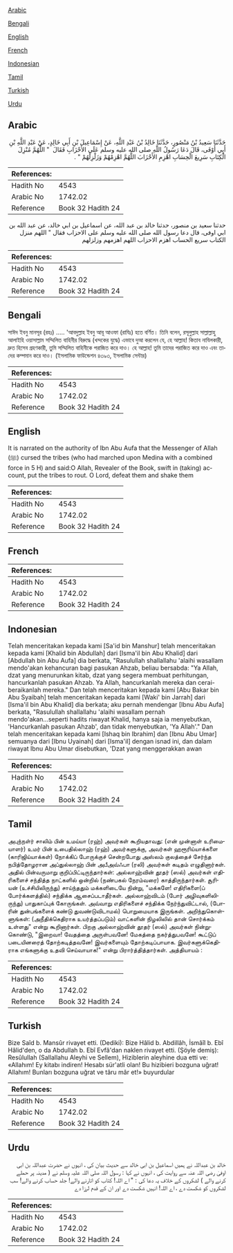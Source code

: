 [Arabic](#arabic)

[Bengali](#bengali)

[English](#english)

[French](#french)

[Indonesian](#indonesian)

[Tamil](#tamil)

[Turkish](#turkish)

[Urdu](#urdu)

## Arabic


<div dir="rtl" lang="ar" style={{fontSize:'larger',backgroundColor:'#f8f9fa',padding:20}}>
حَدَّثَنَا سَعِيدُ بْنُ مَنْصُورٍ، حَدَّثَنَا خَالِدُ بْنُ عَبْدِ اللَّهِ، عَنْ إِسْمَاعِيلَ بْنِ أَبِي خَالِدٍ، عَنْ عَبْدِ اللَّهِ بْنِ أَبِي أَوْفَى، قَالَ دَعَا رَسُولُ اللَّهِ صلى الله عليه وسلم عَلَى الأَحْزَابِ فَقَالَ ‏ "‏ اللَّهُمَّ مُنْزِلَ الْكِتَابِ سَرِيعَ الْحِسَابِ اهْزِمِ الأَحْزَابَ اللَّهُمَّ اهْزِمْهُمْ وَزَلْزِلْهُمْ ‏"‏ ‏.‏
</div>
<div style={{backgroundColor:'#f8f9fa',padding:20, marginBottom: 10}}><table> <thead> <tr> <th>References:</th> <th></th> </tr> </thead> <tbody><tr><td>Hadith No</td><td>4543</td></tr><tr><td>Arabic No</td><td>1742.02</td></tr><tr><td>Reference</td><td>Book 32 Hadith 24</td></tr></tbody></table></div>


<div dir="rtl" lang="ar" style={{fontSize:'larger',backgroundColor:'#f8f9fa',padding:20}}>
حدثنا سعيد بن منصور، حدثنا خالد بن عبد الله، عن اسماعيل بن ابي خالد، عن عبد الله بن ابي اوفى، قال دعا رسول الله صلى الله عليه وسلم على الاحزاب فقال " اللهم منزل الكتاب سريع الحساب اهزم الاحزاب اللهم اهزمهم وزلزلهم
</div>
<div style={{backgroundColor:'#f8f9fa',padding:20, marginBottom: 10}}><table> <thead> <tr> <th>References:</th> <th></th> </tr> </thead> <tbody><tr><td>Hadith No</td><td>4543</td></tr><tr><td>Arabic No</td><td>1742.02</td></tr><tr><td>Reference</td><td>Book 32 Hadith 24</td></tr></tbody></table></div>

## Bengali


<div dir="ltr" lang="bn" style={{fontSize:'larger',backgroundColor:'#f8f9fa',padding:20}}>
সাঈদ ইবনু মানসূর (রহঃ) ..... 'আবদুল্লাহ ইবনু আবূ আওফা (রাযিঃ) হতে বর্ণিত। তিনি বলেন, রসূলুল্লাহ সাল্লাল্লাহু আলাইহি ওয়াসাল্লাম সম্মিলিত বাহিনীর বিরুদ্ধে (খন্দকের যুদ্ধে) এভাবে দুআ করলেন যে, হে আল্লাহ! কিতাব নাযিলকারী, দ্রুত হিসেব গ্রহণকারী, তুমি সম্মিলিত বাহিনীকে পরাজিত করে দাও। হে আল্লাহ! তুমি তাদের পরাজিত করে দাও এবং তাদের কম্পমান করে দাও। (ইসলামিক ফাউন্ডেশন ৪৩৯৩, ইসলামিক সেন্টার)
</div>
<div style={{backgroundColor:'#f8f9fa',padding:20, marginBottom: 10}}><table> <thead> <tr> <th>References:</th> <th></th> </tr> </thead> <tbody><tr><td>Hadith No</td><td>4543</td></tr><tr><td>Arabic No</td><td>1742.02</td></tr><tr><td>Reference</td><td>Book 32 Hadith 24</td></tr></tbody></table></div>

## English


<div dir="ltr" lang="en" style={{fontSize:'larger',backgroundColor:'#f8f9fa',padding:20}}>
It is narrated on the authority of Ibn Abu Aufa that the Messenger of Allah (ﷺ) cursed the tribes (who had marched upon Medina with a combined force in 5 H) and said:O Allah, Revealer of the Book, swift in (taking) account, put the tribes to rout. O Lord, defeat them and shake them
</div>
<div style={{backgroundColor:'#f8f9fa',padding:20, marginBottom: 10}}><table> <thead> <tr> <th>References:</th> <th></th> </tr> </thead> <tbody><tr><td>Hadith No</td><td>4543</td></tr><tr><td>Arabic No</td><td>1742.02</td></tr><tr><td>Reference</td><td>Book 32 Hadith 24</td></tr></tbody></table></div>

## French


<div dir="ltr" lang="fr" style={{fontSize:'larger',backgroundColor:'#f8f9fa',padding:20}}>

</div>
<div style={{backgroundColor:'#f8f9fa',padding:20, marginBottom: 10}}><table> <thead> <tr> <th>References:</th> <th></th> </tr> </thead> <tbody><tr><td>Hadith No</td><td>4543</td></tr><tr><td>Arabic No</td><td>1742.02</td></tr><tr><td>Reference</td><td>Book 32 Hadith 24</td></tr></tbody></table></div>

## Indonesian


<div dir="ltr" lang="id" style={{fontSize:'larger',backgroundColor:'#f8f9fa',padding:20}}>
Telah menceritakan kepada kami [Sa'id bin Manshur] telah menceritakan kepada kami [Khalid bin Abdullah] dari [Isma'il bin Abu Khalid] dari [Abdullah bin Abu Aufa] dia berkata, "Rasulullah shallallahu 'alaihi wasallam mendo'akan kehancuran bagi pasukan Ahzab, beliau bersabda: "Ya Allah, dzat yang menurunkan kitab, dzat yang segera membuat perhitungan, hancurkanlah pasukan Ahzab. Ya Allah, hancurkanlah mereka dan cerai-beraikanlah mereka." Dan telah menceritakan kepada kami [Abu Bakar bin Abu Syaibah] telah menceritakan kepada kami [Waki' bin Jarrah] dari [Isma'il bin Abu Khalid] dia berkata; aku pernah mendengar [Ibnu Abu Aufa] berkata, "Rasulullah shallallahu 'alaihi wasallam pernah mendo'akan...seperti hadits riwayat Khalid, hanya saja ia menyebutkan, 'Hancurkanlah pasukan Ahzab', dan tidak menyebutkan, 'Ya Allah'." Dan telah menceritakan kepada kami [Ishaq bin Ibrahim] dan [Ibnu Abu Umar] semuanya dari [Ibnu Uyainah] dari [Isma'il] dengan isnad ini, dan dalam riwayat Ibnu Abu Umar disebutkan, 'Dzat yang menggerakkan awan
</div>
<div style={{backgroundColor:'#f8f9fa',padding:20, marginBottom: 10}}><table> <thead> <tr> <th>References:</th> <th></th> </tr> </thead> <tbody><tr><td>Hadith No</td><td>4543</td></tr><tr><td>Arabic No</td><td>1742.02</td></tr><tr><td>Reference</td><td>Book 32 Hadith 24</td></tr></tbody></table></div>

## Tamil


<div dir="ltr" lang="ta" style={{fontSize:'larger',backgroundColor:'#f8f9fa',padding:20}}>
அபுந்நள்ர் சாலிம் பின் உமய்யா (ரஹ்) அவர்கள் கூறியதாவது: (என் முன்னாள் உரிமையாளர்) உமர் பின் உபைதில்லாஹ் (ரஹ்) அவர்களுக்கு, அவர்கள் ஹரூரிய்யாக்களை (காரிஜிய்யாக்கள்) நோக்கிப் போருக்குச் சென்றபோது அஸ்லம் குலத்தைச் சேர்ந்த நபித்தோழரான அப்துல்லாஹ் பின் அபீஅவ்ஃபா (ரலி) அவர்கள் கடிதம் எழுதினார்கள். அதில் பின்வருமாறு குறிப்பிட்டிருந்தார்கள்: அல்லாஹ்வின் தூதர் (ஸல்) அவர்கள் எதிரிகளைச் சந்தித்த நாட்களில் ஒன்றில் (நண்பகல் நேரம்வரை) காத்திருந்தார்கள். சூரியன் (உச்சியிலிருந்து) சாய்ந்ததும் மக்களிடையே நின்று, "மக்களே! எதிரிகளை(ப் போர்க்களத்தில்) சந்திக்க ஆசைப்படாதீர்கள். அல்லாஹ்விடம் (போர் அழிவுகளிலிருந்து) பாதுகாப்புக் கோருங்கள். அவ்வாறு எதிரிகளைச் சந்திக்க நேர்ந்துவிட்டால், (போரின் துன்பங்களைக் கண்டு துவண்டுவிடாமல்) பொறுமையாக இருங்கள். அறிந்துகொள்ளுங்கள்: (அநீதிக்கெதிராக உயர்த்தப்படும்) வாட்களின் நிழலிலில் தான் சொர்க்கம் உள்ளது" என்று கூறினார்கள். பிறகு அல்லாஹ்வின் தூதர் (ஸல்) அவர்கள் நின்றுகொண்டு, "இறைவா! வேதத்தை அருள்பவனே! மேகத்தை நகர்த்துபவனே! கூட்டுப் படையினரைத் தோற்கடித்தவனே! இவர்களையும் தோற்கடிப்பாயாக. இவர்களுக்கெதிராக எங்களுக்கு உதவி செய்வாயாக!" என்று பிரார்த்தித்தார்கள். அத்தியாயம் :
</div>
<div style={{backgroundColor:'#f8f9fa',padding:20, marginBottom: 10}}><table> <thead> <tr> <th>References:</th> <th></th> </tr> </thead> <tbody><tr><td>Hadith No</td><td>4543</td></tr><tr><td>Arabic No</td><td>1742.02</td></tr><tr><td>Reference</td><td>Book 32 Hadith 24</td></tr></tbody></table></div>

## Turkish


<div dir="ltr" lang="tr" style={{fontSize:'larger',backgroundColor:'#f8f9fa',padding:20}}>
Bize Saîd b. Mansûr rivayet etti. (Dediki): Bize Hâlid b. Abdillâh, İsmâîl b. Ebî Hâlid'den, o da Abdullah b. Ebî Evfâ'dan nak­len rivayet etti. (Şöyle demiş): Resûlullah (Sallallahu Aleyhi ve Sellem), Hiziblerin aleyhine dua etti ve: «Allahım! Ey kitabı indiren! Hesabı sür'atli olan! Bu hizibieri bozguna uğrat! Allahım! Bunları bozguna uğrat ve târu mâr et!» buyurdular
</div>
<div style={{backgroundColor:'#f8f9fa',padding:20, marginBottom: 10}}><table> <thead> <tr> <th>References:</th> <th></th> </tr> </thead> <tbody><tr><td>Hadith No</td><td>4543</td></tr><tr><td>Arabic No</td><td>1742.02</td></tr><tr><td>Reference</td><td>Book 32 Hadith 24</td></tr></tbody></table></div>

## Urdu


<div dir="rtl" lang="ur" style={{fontSize:'larger',backgroundColor:'#f8f9fa',padding:20}}>
خالد بن عبداللہ نے ہمیں اسماعیل بن ابی خالد سے حدیث بیان کی ، انہوں نے حضرت عبداللہ بن ابی اوفیٰ رضی اللہ عنہ سے روایت کی ، انہوں نے کہا : رسول اللہ صلی اللہ علیہ وسلم نے ( مدینہ پر حملے کرنے والے ) لشکروں کے خلاف یہ دعا کی : " اے اللہ! کتاب کو اتارنے والے! جلد حساب کرنے والے! سب لشکروں کو شکست دے ، اے اللہ! انہیں شکست دے اور ان کے قدم لرزا دے
</div>
<div style={{backgroundColor:'#f8f9fa',padding:20, marginBottom: 10}}><table> <thead> <tr> <th>References:</th> <th></th> </tr> </thead> <tbody><tr><td>Hadith No</td><td>4543</td></tr><tr><td>Arabic No</td><td>1742.02</td></tr><tr><td>Reference</td><td>Book 32 Hadith 24</td></tr></tbody></table></div>